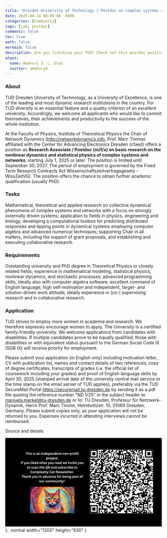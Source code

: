 ```yaml
---
title: "Dresden University of Technology | Postdoc on complex systems and networks"
date: 2025-04-14 00:00:00 -0400
categories: [Community]
tags: [job, postdoc]
comments: false
toc: true
math: false
mermaid: false
description: Are you finishing your PhD? Check out this postdoc position at TDU on basic research on the nonlinear dynamics and statistical physics of complex systems and networks.
alpez:
  name: Amahury J. L. Diaz
  twitter: amahury0
---
```

### About 
TUD Dresden University of Technology, as a University of Excellence, is one of the leading and most dynamic research institutions in the country. For TUD diversity is an essential feature and a quality criterion of an excellent university. Accordingly, we welcome all applicants who would like to commit themselves, their achievements and productivity to the success of the whole institution.

At the Faculty of Physics, Institute of Theoretical Physics the Chair of Network Dynamics (http://networkdynamics.info, Prof. Marc Timme) affiliated with the Center for Advancing Electronics Dresden (cfaed) offers a position as **Research Associate / Postdoc (m/f/x) on basic research on the nonlinear dynamics and statistical physics of complex systems and networks**, starting July 1, 2025 or later. The position is limited until September 30, 2027. The period of employment is governed by the Fixed Term Research Contracts Act Wissenschaftszeitvertragsgesetz - WissZeitVG). The position offers the chance to obtain further academic qualification (usually PhD).

### Tasks
Mathematical, theoretical and applied research on collective dynamical phenomena of complex systems and networks with a focus on strongly externally driven systems; application to fields in physics, engineering and biology, developing a computational toolbox for predicting distributed responses and tipping points in dynamical systems employing computer algebra and advanced numerical techniques; supporting Chair in all matters, including the support of grant proposals, and establishing and executing collaborative research.

### Requirements
Outstanding university and PhD degree in Theoretical Physics or closely related fields; experience in mathematical modeling, statistical physics, nonlinear dynamics, and stochastic processes; advanced programming skills, ideally also with computer algebra software; excellent command of English language; high self-motivation and independent, target- and solution-driven work attitude; ideally experience in (co-) supervising research and in collaborative research.

### Application 
TUD strives to employ more women in academia and research. We therefore expressly encourage women to apply. The University is a certified family-friendly university. We welcome applications from candidates with disabilities. If multiple candidates prove to be equally qualified, those with disabilities or with equivalent status pursuant to the German Social Code IX (SGB IX) will receive priority for employment. 

Please submit your application (in English only) including motivation letter, CV with publication list, names and contact details of two references, copy of degree certificates, transcripts of grades (i.e. the official list of coursework including your grades) and proof of English language skills by April 30, 2025 (stamped arrival date of the university central mail service or the time stamp on the email server of TUD applies), preferably via the TUD SecureMail Portal https://securemail.tu-dresden.de by sending it as a pdf file quoting the reference number "ND 1/25" in the subject header to manuela.merkel@tu-dresden.de or to: TU Dresden, Professur für Netzwerk-Dynamik, Herrn Prof. Marc Timme, Helmholtzstr. 10, 01069 Dresden, Germany. Please submit copies only, as your application will not be returned to you. Expenses incurred in attending interviews cannot be reimbursed.

Source and details 

![Desktop View](/assets/img/fix/complexity-cat-newsletter.png){: .normal width="1200" height="630" }
